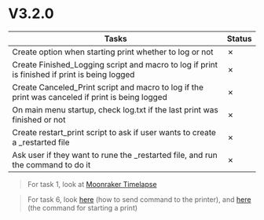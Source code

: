 # V3.2.0

| Tasks | Status |
| ----- | ------ |
| Create option when starting print whether to log or not | &cross; |
| Create Finished_Logging script and macro to log if print is finished if print is being logged | &cross; |
| Create Canceled_Print script and macro to log if the print was canceled if print is being logged | &cross; |
| On main menu startup, check log.txt if the last print was finished or not | &cross; |
| Create restart_print script to ask if user wants to create a _restarted file | &cross; |
| Ask user if they want to rune the _restarted file, and run the command to do it | &cross; |

> For task 1, look at [Moonraker Timelapse](https://github.com/mainsail-crew/moonraker-timelapse)

> For task 6, look [here](https://klipper.discourse.group/t/sending-commands-from-cb1-terminal-to-printer/9078/3) (how to send command to the printer), and [here](https://www.klipper3d.org/G-Codes.html#sdcard_print_file) (the command for starting a print)
